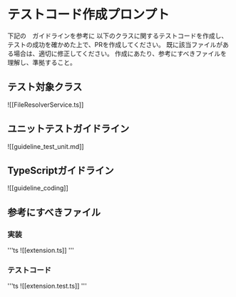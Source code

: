# テストコード作成プロンプト

下記の　ガイドラインを参考に
以下のクラスに関するテストコードを作成し、
テストの成功を確かめた上で、PRを作成してください。
既に該当ファイルがある場合は、適切に修正してください。
作成にあたり、参考にすべきファイルを理解し、準拠すること。

## テスト対象クラス
![[FileResolverService.ts]]

## ユニットテストガイドライン
![[guideline_test_unit.md]]

## TypeScriptガイドライン
![[guideline_coding]]

## 参考にすべきファイル
### 実装
'''ts
![[extension.ts]]
'''

### テストコード
'''ts
![[extension.test.ts]]
'''
